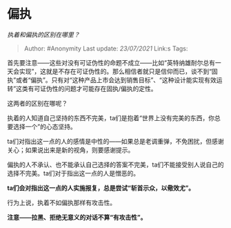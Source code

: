 # 偏执
*执着和偏执的区别在哪里？*

> Author: #Anonymity
> Last update: *23/07/2021* 
> Link:s
> Tags:  



首先要注意——这些对没有可证伪性的命题不成立——比如“英特纳雄耐尔总有一天会实现”，这就是不存在可证伪性的。那么相信者就只是信仰而已，谈不到“固执”或者“偏执”。只有对“这种产品上市会达到销售目标”、“这种设计能实现有效运转”这类有可证伪性的问题才可能存在固执/偏执的定性。

这两者的区别在哪呢？

执着的人知道自己坚持的东西不完美，ta们是抱着“世界上没有完美的东西，你总要选择一个”的心态坚持。

ta们对指出这一点的人的感情是中性的——如果总是老调重弹，不免困扰，但感谢关心；如果说出来是新的视角，则要感谢提示。

偏执的人不承认、也不能承认自己选择的答案不完美，ta们不能接受别人说自己的选择不完美。ta们对于指出这一点的人是憎恶的。

**ta们会对指出这一点的人实施报复，总是尝试“斩首示众，以儆效尤”。**

行为上说，执着不如偏执那样有攻击性。

**注意——拉黑、拒绝无意义的对话不算“有攻击性”。**



